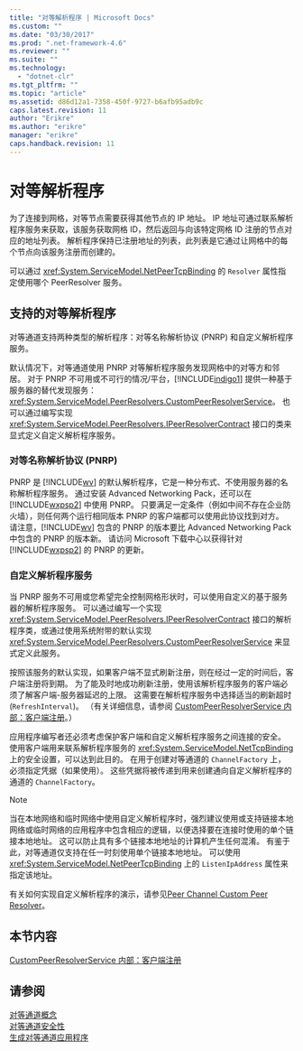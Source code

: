 ```yaml
---
title: "对等解析程序 | Microsoft Docs"
ms.custom: ""
ms.date: "03/30/2017"
ms.prod: ".net-framework-4.6"
ms.reviewer: ""
ms.suite: ""
ms.technology: 
  - "dotnet-clr"
ms.tgt_pltfrm: ""
ms.topic: "article"
ms.assetid: d86d12a1-7358-450f-9727-b6afb95adb9c
caps.latest.revision: 11
author: "Erikre"
ms.author: "erikre"
manager: "erikre"
caps.handback.revision: 11
---
```

# 对等解析程序
为了连接到网格，对等节点需要获得其他节点的 IP 地址。  IP 地址可通过联系解析程序服务来获取，该服务获取网格 ID，然后返回与向该特定网格 ID 注册的节点对应的地址列表。  解析程序保持已注册地址的列表，此列表是它通过让网格中的每个节点向该服务注册而创建的。  
  
 可以通过 <xref:System.ServiceModel.NetPeerTcpBinding> 的 `Resolver` 属性指定使用哪个 PeerResolver 服务。  
  
## 支持的对等解析程序  
 对等通道支持两种类型的解析程序：对等名称解析协议 \(PNRP\) 和自定义解析程序服务。  
  
 默认情况下，对等通道使用 PNRP 对等解析程序服务发现网格中的对等方和邻居。  对于 PNRP 不可用或不可行的情况\/平台，[!INCLUDE[indigo1](../../../../includes/indigo1-md.md)] 提供一种基于服务器的替代发现服务：<xref:System.ServiceModel.PeerResolvers.CustomPeerResolverService>。  也可以通过编写实现 <xref:System.ServiceModel.PeerResolvers.IPeerResolverContract> 接口的类来显式定义自定义解析程序服务。  
  
### 对等名称解析协议 \(PNRP\)  
 PNRP 是 [!INCLUDE[wv](../../../../includes/wv-md.md)] 的默认解析程序，它是一种分布式、不使用服务器的名称解析程序服务。  通过安装 Advanced Networking Pack，还可以在 [!INCLUDE[wxpsp2](../../../../includes/wxpsp2-md.md)] 中使用 PNRP。  只要满足一定条件（例如中间不存在企业防火墙），则任何两个运行相同版本 PNRP 的客户端都可以使用此协议找到对方。  请注意，[!INCLUDE[wv](../../../../includes/wv-md.md)] 包含的 PNRP 的版本要比 Advanced Networking Pack 中包含的 PNRP 的版本新。  请访问 Microsoft 下载中心以获得针对 [!INCLUDE[wxpsp2](../../../../includes/wxpsp2-md.md)] 的 PNRP 的更新。  
  
### 自定义解析程序服务  
 当 PNRP 服务不可用或您希望完全控制网格形状时，可以使用自定义的基于服务器的解析程序服务。  可以通过编写一个实现 <xref:System.ServiceModel.PeerResolvers.IPeerResolverContract> 接口的解析程序类，或通过使用系统附带的默认实现 <xref:System.ServiceModel.PeerResolvers.CustomPeerResolverService> 来显式定义此服务。  
  
 按照该服务的默认实现，如果客户端不显式刷新注册，则在经过一定的时间后，客户端注册将到期。  为了能及时地成功刷新注册，使用该解析程序服务的客户端必须了解客户端\-服务器延迟的上限。  这需要在解析程序服务中选择适当的刷新超时 \(`RefreshInterval`\)。  （有关详细信息，请参阅 [CustomPeerResolverService 内部：客户端注册](../../../../docs/framework/wcf/feature-details/inside-the-custompeerresolverservice-client-registrations.md)。）  
  
 应用程序编写者还必须考虑保护客户端和自定义解析程序服务之间连接的安全。  使用客户端用来联系解析程序服务的 <xref:System.ServiceModel.NetTcpBinding> 上的安全设置，可以达到此目的。  在用于创建对等通道的 `ChannelFactory` 上，必须指定凭据（如果使用）。  这些凭据将被传递到用来创建通向自定义解析程序的通道的 `ChannelFactory`。  
  
> [!NOTE]
>  当在本地网络和临时网络中使用自定义解析程序时，强烈建议使用或支持链接本地网络或临时网络的应用程序中包含相应的逻辑，以便选择要在连接时使用的单个链接本地地址。  这可以防止具有多个链接本地地址的计算机产生任何混淆。  有鉴于此，对等通道仅支持在任一时刻使用单个链接本地地址。  可以使用 <xref:System.ServiceModel.NetPeerTcpBinding> 上的 `ListenIpAddress` 属性来指定该地址。  
  
 有关如何实现自定义解析程序的演示，请参见[Peer Channel Custom Peer Resolver](http://msdn.microsoft.com/zh-cn/5b75a2bb-7ff1-4a14-abe7-3debf0537d23)。  
  
## 本节内容  
 [CustomPeerResolverService 内部：客户端注册](../../../../docs/framework/wcf/feature-details/inside-the-custompeerresolverservice-client-registrations.md)  
  
## 请参阅  
 [对等通道概念](../../../../docs/framework/wcf/feature-details/peer-channel-concepts.md)   
 [对等通道安全性](../../../../docs/framework/wcf/feature-details/peer-channel-security.md)   
 [生成对等通道应用程序](../../../../docs/framework/wcf/feature-details/building-a-peer-channel-application.md)